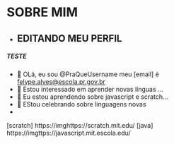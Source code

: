 # SOBRE MIM

- ## EDITANDO MEU PERFIL

##### TESTE

- 👋 OLá, eu sou @PraQueUsername meu [email] é felype.alves@escola.pr.gov.br
- 👀 Estou interessado em aprender novas línguas ...
- 🌱 Eu estou aprendendo sobre javascript e scratch...
- 💞️ EStou celebrando sobre linguagens novas
-


<!---
PraQueUsername/PraQueUsername is a✨ special ✨ repository because its `README.md` (this file) appears on your GitHub profile.
You can click the Preview link to take a look at your changes.
--->
 [scratch] https://imghttps://scratch.mit.edu/
 [java] https://imgttps://javascript.mit.escola.edu/
